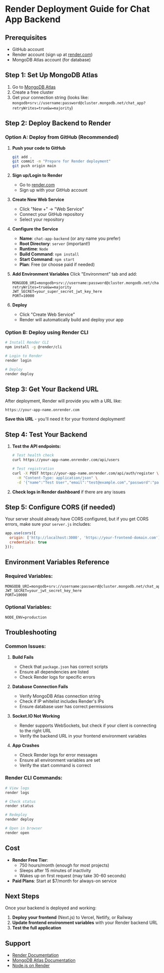 # Render Deployment Guide for Chat App Backend

## Prerequisites
- GitHub account
- Render account (sign up at [render.com](https://render.com))
- MongoDB Atlas account (for database)

## Step 1: Set Up MongoDB Atlas
1. Go to [MongoDB Atlas](https://www.mongodb.com/atlas)
2. Create a free cluster
3. Get your connection string (looks like: `mongodb+srv://username:password@cluster.mongodb.net/chat_app?retryWrites=true&w=majority`)

## Step 2: Deploy Backend to Render

### Option A: Deploy from GitHub (Recommended)

1. **Push your code to GitHub**
   ```bash
   git add .
   git commit -m "Prepare for Render deployment"
   git push origin main
   ```

2. **Sign up/Login to Render**
   - Go to [render.com](https://render.com)
   - Sign up with your GitHub account

3. **Create New Web Service**
   - Click "New +" → "Web Service"
   - Connect your GitHub repository
   - Select your repository

4. **Configure the Service**
   - **Name**: `chat-app-backend` (or any name you prefer)
   - **Root Directory**: `server` (important!)
   - **Runtime**: `Node`
   - **Build Command**: `npm install`
   - **Start Command**: `npm start`
   - **Plan**: Free (or choose paid if needed)

5. **Add Environment Variables**
   Click "Environment" tab and add:
   ```
   MONGODB_URI=mongodb+srv://username:password@cluster.mongodb.net/chat_app?retryWrites=true&w=majority
   JWT_SECRET=your_super_secret_jwt_key_here
   PORT=10000
   ```

6. **Deploy**
   - Click "Create Web Service"
   - Render will automatically build and deploy your app

### Option B: Deploy using Render CLI
```bash
# Install Render CLI
npm install -g @render/cli

# Login to Render
render login

# Deploy
render deploy
```

## Step 3: Get Your Backend URL

After deployment, Render will provide you with a URL like:
```
https://your-app-name.onrender.com
```

**Save this URL** - you'll need it for your frontend deployment!

## Step 4: Test Your Backend

1. **Test the API endpoints:**
   ```bash
   # Test health check
   curl https://your-app-name.onrender.com/api/users
   
   # Test registration
   curl -X POST https://your-app-name.onrender.com/api/auth/register \
     -H "Content-Type: application/json" \
     -d '{"name":"Test User","email":"test@example.com","password":"password123"}'
   ```

2. **Check logs in Render dashboard** if there are any issues

## Step 5: Configure CORS (if needed)

Your server should already have CORS configured, but if you get CORS errors, make sure your `server.js` includes:

```javascript
app.use(cors({
  origin: ['http://localhost:3000', 'https://your-frontend-domain.com'],
  credentials: true
}));
```

## Environment Variables Reference

### Required Variables:
```
MONGODB_URI=mongodb+srv://username:password@cluster.mongodb.net/chat_app
JWT_SECRET=your_jwt_secret_key_here
PORT=10000
```

### Optional Variables:
```
NODE_ENV=production
```

## Troubleshooting

### Common Issues:

1. **Build Fails**
   - Check that `package.json` has correct scripts
   - Ensure all dependencies are listed
   - Check Render logs for specific errors

2. **Database Connection Fails**
   - Verify MongoDB Atlas connection string
   - Check if IP whitelist includes Render's IPs
   - Ensure database user has correct permissions

3. **Socket.IO Not Working**
   - Render supports WebSockets, but check if your client is connecting to the right URL
   - Verify the backend URL in your frontend environment variables

4. **App Crashes**
   - Check Render logs for error messages
   - Ensure all environment variables are set
   - Verify the start command is correct

### Render CLI Commands:
```bash
# View logs
render logs

# Check status
render status

# Redeploy
render deploy

# Open in browser
render open
```

## Cost
- **Render Free Tier**: 
  - 750 hours/month (enough for most projects)
  - Sleeps after 15 minutes of inactivity
  - Wakes up on first request (may take 30-60 seconds)
- **Paid Plans**: Start at $7/month for always-on service

## Next Steps

Once your backend is deployed and working:

1. **Deploy your frontend** (Next.js) to Vercel, Netlify, or Railway
2. **Update frontend environment variables** with your Render backend URL
3. **Test the full application**

## Support
- [Render Documentation](https://render.com/docs)
- [MongoDB Atlas Documentation](https://docs.atlas.mongodb.com/)
- [Node.js on Render](https://render.com/docs/deploy-node-express-app) 